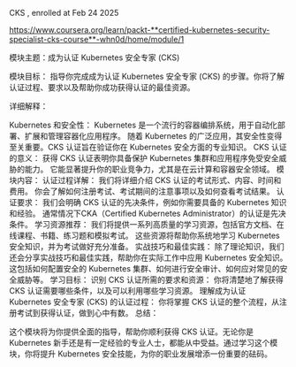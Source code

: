 CKS , enrolled at Feb 24 2025

https://www.coursera.org/learn/packt-**certified-kubernetes-security-specialist-cks-course**-whn0d/home/module/1

模块主题：成为认证 Kubernetes 安全专家 (CKS)

模块目标： 指导你完成成为认证 Kubernetes 安全专家 (CKS) 的步骤。你将了解认证过程、要求以及帮助你成功获得认证的最佳资源。

详细解释：

Kubernetes 和安全性：
Kubernetes 是一个流行的容器编排系统，用于自动化部署、扩展和管理容器化应用程序。
随着 Kubernetes 的广泛应用，其安全性变得至关重要。CKS 认证旨在验证你在 Kubernetes 安全方面的专业知识。
CKS 认证的意义：
获得 CKS 认证表明你具备保护 Kubernetes 集群和应用程序免受安全威胁的能力。
它能显著提升你的职业竞争力，尤其是在云计算和容器安全领域。
模块内容：
认证过程详解：
我们将详细介绍 CKS 认证的考试形式、内容、时间和费用。
你会了解如何注册考试、考试期间的注意事项以及如何查看考试结果。
认证要求：
我们会明确 CKS 认证的先决条件，例如你需要具备的 Kubernetes 知识和经验。
通常情况下CKA（Certified Kubernetes Administrator）的认证是先决条件。
学习资源推荐：
我们将提供一系列高质量的学习资源，包括官方文档、在线课程、书籍、练习题和模拟考试。
这些资源将帮助你系统地学习 Kubernetes 安全知识，并为考试做好充分准备。
实战技巧和最佳实践：
除了理论知识，我们还会分享实战技巧和最佳实践，帮助你在实际工作中应用 Kubernetes 安全知识。
这包括如何配置安全的 Kubernetes 集群、如何进行安全审计、如何应对常见的安全威胁等。
学习目标：
识别 CKS 认证所需的要求和资源：
你将清楚地了解获得 CKS 认证需要哪些条件，以及可以利用哪些学习资源。
理解成为认证 Kubernetes 安全专家 (CKS) 的认证过程：
你将掌握 CKS 认证的整个流程，从注册考试到获得认证，做到心中有数。
总结：

这个模块将为你提供全面的指导，帮助你顺利获得 CKS 认证。无论你是 Kubernetes 新手还是有一定经验的专业人士，都能从中受益。通过学习这个模块，你将提升 Kubernetes 安全技能，为你的职业发展增添一份重要的砝码。

